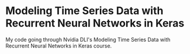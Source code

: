 # Modeling Time Series Data with Recurrent Neural Networks in Keras

My code going through Nvidia DLI's Modeling Time Series Data with Recurrent Neural Networks in Keras course.
